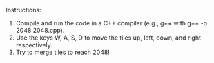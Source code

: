 Instructions:
1) Compile and run the code in a C++ compiler (e.g., g++ with g++ -o 2048 2048.cpp).
2) Use the keys W, A, S, D to move the tiles up, left, down, and right respectively.
3) Try to merge tiles to reach 2048!
